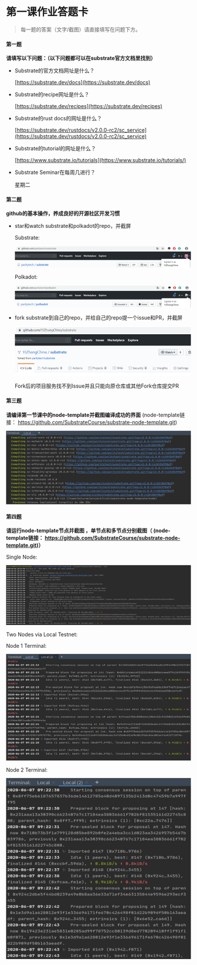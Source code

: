 # 第一课作业答题卡

> 每一题的答案（文字/截图）请直接填写在问题下方。

#### 第一题

**请填写以下问题：（以下问题都可以在substrate官方文档里找到）**

- Substrate的官方文档网址是什么？

  [https://substrate.dev/docs](https://substrate.dev/docs)

- Substrate的recipe网址是什么？

  [https://substrate.dev/recipes](https://substrate.dev/recipes)

- Substrate的rust docs的网址是什么？

  [https://substrate.dev/rustdocs/v2.0.0-rc2/sc_service](https://substrate.dev/rustdocs/v2.0.0-rc2/sc_service)

- Substrate的tutorial的网址是什么？

  [https://www.substrate.io/tutorials](https://www.substrate.io/tutorials/)

- Substrate Seminar在每周几进行？

  星期二

#### 第二题

**github的基本操作，养成良好的开源社区开发习惯**

- star和watch substrate和polkadot的repo，并截屏
  
  Substrate:
  
  ![I0101](./I0101.png)
  
  Polkadot:
  
  ![I0102](./I0102.png)

- fork substrate到自己的repo，并给自己的repo提一个issue和PR，并截屏

  ![I0103](./I0103.png)
  
  Fork后的项目服务找不到Issue并且只能向原仓库或其他Fork仓库提交PR

#### 第三题

**请编译第一节课中的node-template并截图编译成功的界面** (node-template链接： https://github.com/SubstrateCourse/substrate-node-template.git)

  ![I0105](./I0105.png)

#### 第四题

**请运行node-template节点并截图 ，单节点和多节点分别截图（ (node-template链接： https://github.com/SubstrateCourse/substrate-node-template.git)）**

  Single Node:
  
  ![I0106](./I0106.png)
  
  Two Nodes via Local Testnet:
  
  Node 1 Terminal:
    
  ![I0107](./I0107.png)
    
  Node 2 Terminal:
    
  ![I0108](./I0108.png)